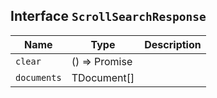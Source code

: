 ## Interface `ScrollSearchResponse`

| Name | Type | Description |
| - | - | - |
| `clear` | () => Promise<void> | &nbsp; |
| `documents` | TDocument[] | &nbsp; |
